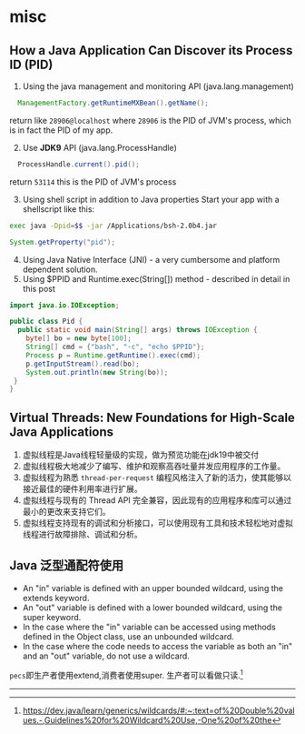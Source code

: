 # misc 



## How a Java Application Can Discover its Process ID (PID)

1. Using the java management and monitoring API (java.lang.management)
```java
  ManagementFactory.getRuntimeMXBean().getName();
```
return like `28906@localhost` where `28906` is the PID of JVM's process, which is in fact the PID of my app.

2. Use <b>JDK9</b> API (java.lang.ProcessHandle)
```java
  ProcessHandle.current().pid();
```

return `53114` this is the PID of JVM's process

3. Using shell script in addition to Java properties Start your app with a shellscript like this:
```sh
exec java -Dpid=$$ -jar /Applications/bsh-2.0b4.jar
```
```java
System.getProperty("pid");
```
4. Using Java Native Interface (JNI) - a very cumbersome and platform dependent solution. 
5. Using $PPID and Runtime.exec(String[]) method - described in detail in this post
```java
import java.io.IOException;

public class Pid {
  public static void main(String[] args) throws IOException {
    byte[] bo = new byte[100];
    String[] cmd = {"bash", "-c", "echo $PPID"};
    Process p = Runtime.getRuntime().exec(cmd);
    p.getInputStream().read(bo);
    System.out.println(new String(bo));
 }
}
```

## Virtual Threads: New Foundations for High-Scale Java Applications
1. 虚拟线程是Java线程轻量级的实现，做为预览功能在jdk19中被交付
2. 虚拟线程极大地减少了编写、维护和观察高吞吐量并发应用程序的工作量。
3. 虚拟线程为熟悉 `thread-per-request` 编程风格注入了新的活力，使其能够以接近最佳的硬件利用率进行扩展。
4. 虚拟线程与现有的 Thread API 完全兼容，因此现有的应用程序和库可以通过最小的更改来支持它们。
5. 虚拟线程支持现有的调试和分析接口，可以使用现有工具和技术轻松地对虚拟线程进行故障排除、调试和分析。

## Java 泛型通配符使用
- An "in" variable is defined with an upper bounded wildcard, using the extends keyword. 
- An "out" variable is defined with a lower bounded wildcard, using the super keyword.
- In the case where the "in" variable can be accessed using methods defined in the Object class, use an unbounded wildcard.
- In the case where the code needs to access the variable as both an "in" and an "out" variable, do not use a wildcard.

`pecs`即生产者使用extend,消费者使用super. 生产者可以看做只读.[^1]



---
[^1]: https://dev.java/learn/generics/wildcards/#:~:text=of%20Double%20values.-,Guidelines%20for%20Wildcard%20Use,-One%20of%20the
